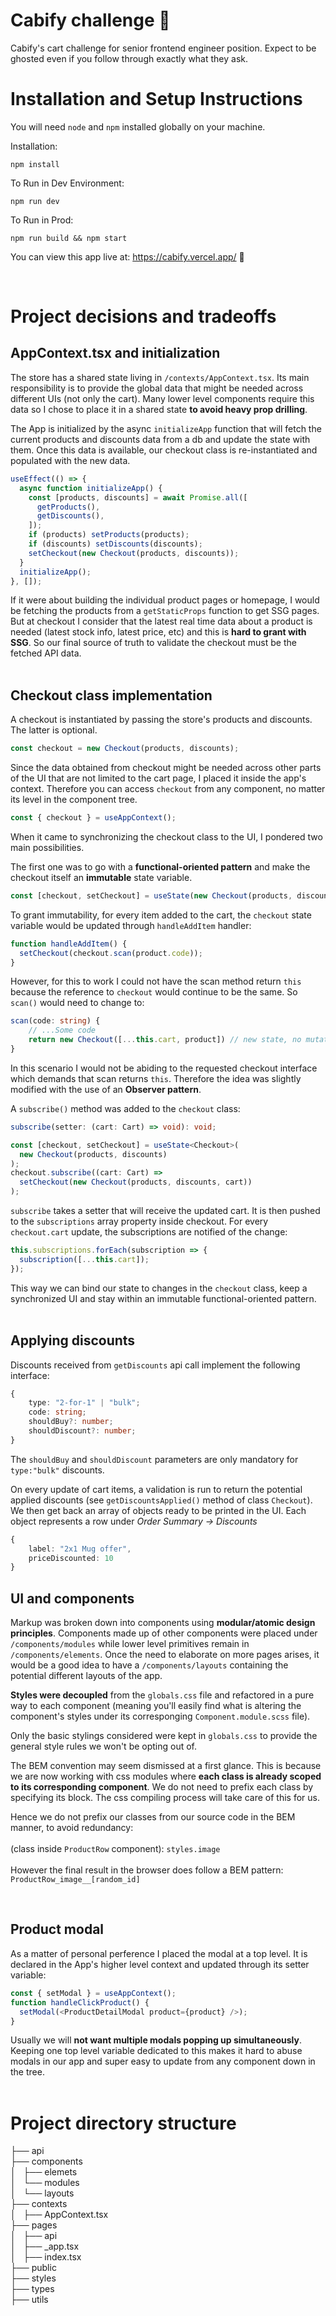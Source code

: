 # Cabify challenge 🎉
Cabify's cart challenge for senior frontend engineer position. Expect to be ghosted even if you follow through exactly what they ask.

# Installation and Setup Instructions

You will need `node` and `npm` installed globally on your machine.

Installation:

`npm install`

To Run in Dev Environment:

`npm run dev`

To Run in Prod:

`npm run build && npm start`

You can view this app live at: https://cabify.vercel.app/ 🥳

<br />

# Project decisions and tradeoffs

## AppContext.tsx and initialization

The store has a shared state living in `/contexts/AppContext.tsx`. Its main responsibility is to provide the global data that might be needed across different UIs (not only the cart). Many lower level components require this data so I chose to place it in a shared state **to avoid heavy prop drilling**.

The App is initialized by the async `initializeApp` function that will fetch the current products and discounts data from a db and update the state with them. Once this data is available, our checkout class is re-instantiated and populated with the new data.

```typescript
useEffect(() => {
  async function initializeApp() {
    const [products, discounts] = await Promise.all([
      getProducts(),
      getDiscounts(),
    ]);
    if (products) setProducts(products);
    if (discounts) setDiscounts(discounts);
    setCheckout(new Checkout(products, discounts));
  }
  initializeApp();
}, []);
```

If it were about building the individual product pages or homepage, I would be fetching the products from a `getStaticProps` function to get SSG pages. But at checkout I consider that the latest real time data about a product is needed (latest stock info, latest price, etc) and this is **hard to grant with SSG**. So our final source of truth to validate the checkout must be the fetched API data.
<br />
<br />

## Checkout class implementation

A checkout is instantiated by passing the store's products and discounts. The latter is optional.

```typescript
const checkout = new Checkout(products, discounts);
```

Since the data obtained from checkout might be needed across other parts of the UI that are not limited to the cart page, I placed it inside the app's context. Therefore you can access `checkout` from any component, no matter its level in the component tree.

```typescript
const { checkout } = useAppContext();
```

When it came to synchronizing the checkout class to the UI, I pondered two main possibilities.

The first one was to go with a **functional-oriented pattern** and make the checkout itself an **immutable** state variable.

```typescript
const [checkout, setCheckout] = useState(new Checkout(products, discounts));
```

To grant immutability, for every item added to the cart, the `checkout` state variable would be updated through `handleAddItem` handler:

```typescript
function handleAddItem() {
  setCheckout(checkout.scan(product.code));
}
```

However, for this to work I could not have the scan method return `this` because the reference to `checkout` would continue to be the same. So `scan()` would need to change to:

```typescript
scan(code: string) {
    // ...Some code
    return new Checkout([...this.cart, product]) // new state, no mutation
}
```

In this scenario I would not be abiding to the requested checkout interface which demands that scan returns `this`. Therefore the idea was slightly modified with the use of an **Observer pattern**.

A `subscribe()` method was added to the `checkout` class:

```typescript
subscribe(setter: (cart: Cart) => void): void;
```

```typescript
const [checkout, setCheckout] = useState<Checkout>(
  new Checkout(products, discounts)
);
checkout.subscribe((cart: Cart) =>
  setCheckout(new Checkout(products, discounts, cart))
);
```

`subscribe` takes a setter that will receive the updated cart. It is then pushed to the `subscriptions` array property inside checkout. For every `checkout.cart` update, the subscriptions are notified of the change:

```typescript
this.subscriptions.forEach(subscription => {
  subscription([...this.cart]);
});
```

This way we can bind our state to changes in the `checkout` class, keep a synchronized UI and stay within an immutable functional-oriented pattern.
<br/>
<br/>

## Applying discounts

Discounts received from `getDiscounts` api call implement the following interface:

```typescript
{
    type: "2-for-1" | "bulk";
    code: string;
    shouldBuy?: number;
    shouldDiscount?: number;
}
```

The `shouldBuy` and `shouldDiscount` parameters are only mandatory for `type:"bulk"` discounts.

On every update of cart items, a validation is run to return the potential applied discounts (see `getDiscountsApplied()` method of class `Checkout`). We then get back an array of objects ready to be printed in the UI. Each object represents a row under _Order Summary -> Discounts_

```typescript
{
    label: "2x1 Mug offer",
    priceDiscounted: 10
}
```

## UI and components

Markup was broken down into components using **modular/atomic design principles**. Components made up of other components were placed under `/components/modules` while lower level primitives remain in `/components/elements`. Once the need to elaborate on more pages arises, it would be a good idea to have a `/components/layouts` containing the potential different layouts of the app.

**Styles were decoupled** from the `globals.css` file and refactored in a pure way to each component (meaning you'll easily find what is altering the component's styles under its corresponging `Component.module.scss` file).

Only the basic stylings considered were kept in `globals.css` to provide the general style rules we won't be opting out of.

The BEM convention may seem dismissed at a first glance. This is because we are now working with css modules where **each class is already scoped to its corresponding component**. We do not need to prefix each class by specifying its block. The css compiling process will take care of this for us.

Hence we do not prefix our classes from our source code in the BEM manner, to avoid redundancy: <br/><br/>
(class inside `ProductRow` component): `styles.image`<br/><br/>
However the final result in the browser does follow a BEM pattern: `ProductRow_image__[random_id]`

<br />

## Product modal

As a matter of personal perference I placed the modal at a top level. It is declared in the App's higher level context and updated through its setter variable:

```typescript
const { setModal } = useAppContext();
function handleClickProduct() {
  setModal(<ProductDetailModal product={product} />);
}
```

Usually we will **not want multiple modals popping up simultaneously**. Keeping one top level variable dedicated to this makes it hard to abuse modals in our app and super easy to update from any component down in the tree.
<br/>
<br/>

# Project directory structure

├── api<br />
├── components<br />
│   ├── elemets<br />
│   └── modules<br />
│   └── layouts<br />
├── contexts<br />
│   ├── AppContext.tsx<br />
├── pages<br />
│   ├── api<br />
│   ├── \_app.tsx<br />
│   ├── index.tsx<br />
├── public<br />
├── styles<br />
├── types<br />
├── utils<br />
